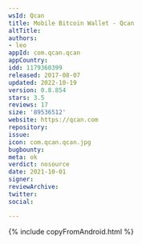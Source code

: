 ```yaml
---
wsId: Qcan
title: Mobile Bitcoin Wallet - Qcan
altTitle: 
authors:
- leo
appId: com.qcan.qcan
appCountry: 
idd: 1179360399
released: 2017-08-07
updated: 2022-10-19
version: 0.8.854
stars: 3.5
reviews: 17
size: '89536512'
website: https://qcan.com
repository: 
issue: 
icon: com.qcan.qcan.jpg
bugbounty: 
meta: ok
verdict: nosource
date: 2021-10-01
signer: 
reviewArchive: 
twitter: 
social: 

---
```


{% include copyFromAndroid.html %}
